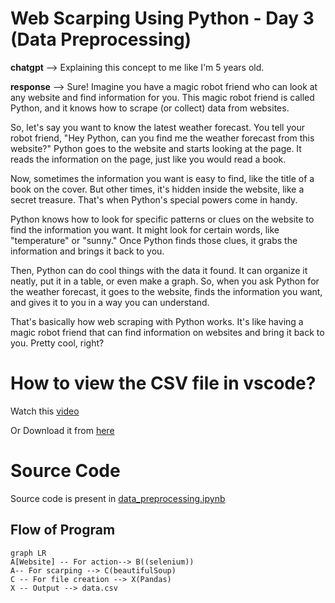 # Web Scarping Using Python - Day 3 (Data Preprocessing)
**chatgpt** --> Explaining this concept to me like I'm 5 years old.

**response** -->  Sure! Imagine you have a magic robot friend who can look at any website and find information for you. This magic robot friend is called Python, and it knows how to scrape (or collect) data from websites.

So, let's say you want to know the latest weather forecast. You tell your robot friend, "Hey Python, can you find me the weather forecast from this website?" Python goes to the website and starts looking at the page. It reads the information on the page, just like you would read a book.

Now, sometimes the information you want is easy to find, like the title of a book on the cover. But other times, it's hidden inside the website, like a secret treasure. That's when Python's special powers come in handy.

Python knows how to look for specific patterns or clues on the website to find the information you want. It might look for certain words, like "temperature" or "sunny." Once Python finds those clues, it grabs the information and brings it back to you.

Then, Python can do cool things with the data it found. It can organize it neatly, put it in a table, or even make a graph. So, when you ask Python for the weather forecast, it goes to the website, finds the information you want, and gives it to you in a way you can understand.

That's basically how web scraping with Python works. It's like having a magic robot friend that can find information on websites and bring it back to you. Pretty cool, right?

# How to view the CSV file in vscode?
Watch this [video](https://github.com/rounaksingh557/Web-Scraping-In-Python/raw/master/Video%20Help/How%20to%20View%20CVS%20%20In%20Vscode.mp4)

Or Download it from [here](https://github.com/rounaksingh557/Web-Scraping-In-Python/blob/master/Video%20Help/How%20to%20View%20CVS%20%20In%20Vscode.mp4)

# Source Code

Source code is present in [data_preprocessing.ipynb](https://github.com/rounaksingh557/Web-Scraping-In-Python/blob/Magenta/Src/data_preprocessing.ipynb)

## Flow of Program

```mermaid
graph LR
A[Website] -- For action--> B((selenium))
A-- For scarping --> C(beautifulSoup)
C -- For file creation --> X(Pandas)
X -- Output --> data.csv
```
